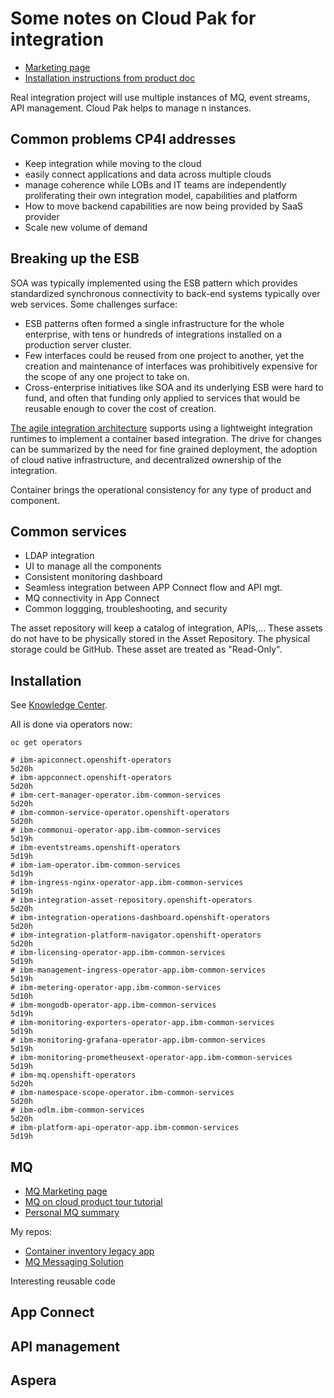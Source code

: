 # Some notes on Cloud Pak for integration

* [Marketing page](https://www.ibm.com/cloud/cloud-pak-for-integration)
* [Installation instructions from product doc](https://www.ibm.com/support/knowledgecenter/en/SSGT7J)

Real integration project will use multiple instances of MQ, event streams, API management. Cloud Pak helps to manage n instances.

## Common problems CP4I addresses

* Keep integration while moving to the cloud
* easily connect applications and data across multiple clouds 
* manage coherence while  LOBs and IT teams are independently proliferating their own integration model, capabilities and platform
* How to move backend capabilities are now being provided by SaaS provider
* Scale new volume of demand

## Breaking up the ESB

SOA was typically implemented using the ESB pattern which provides standardized synchronous connectivity to back-end systems typically over web services. Some challenges surface:

* ESB patterns often formed a single infrastructure for the whole enterprise, with tens or hundreds of integrations installed on a production server cluster.
* Few interfaces could be reused from one project to another, yet the creation and maintenance of interfaces was prohibitively expensive for the scope of any one project to take on.
* Cross-enterprise initiatives like SOA and its underlying ESB were hard to fund, and often that funding only applied to services that would be reusable enough to cover the cost of creation.

[The agile integration architecture](https://www.ibm.com/cloud/integration/agile-integration/) supports using a lightweight integration runtimes to implement a container based integration.
The drive for changes can be summarized by the need for fine grained deployment, the adoption of cloud native infrastructure, and decentralized ownership of the integration.

Container brings the operational consistency for any type of product and component.


## Common services

* LDAP integration
* UI to manage all the components
* Consistent monitoring dashboard
* Seamless integration between APP Connect flow and API mgt.
* MQ connectivity in App Connect
* Common loggging, troubleshooting, and security

The asset repository will keep a catalog of integration, APIs,... These assets do not have to be physically stored in the Asset Repository. The physical storage could be GitHub. These asset are treated as "Read-Only".

## Installation

See [Knowledge Center](https://www.ibm.com/support/knowledgecenter/en/SSGT7J_20.4/install/install.html).

All is done via operators now:

```
oc get operators

# ibm-apiconnect.openshift-operators                              5d20h
# ibm-appconnect.openshift-operators                              5d20h
# ibm-cert-manager-operator.ibm-common-services                   5d20h
# ibm-common-service-operator.openshift-operators                 5d20h
# ibm-commonui-operator-app.ibm-common-services                   5d19h
# ibm-eventstreams.openshift-operators                            5d19h
# ibm-iam-operator.ibm-common-services                            5d19h
# ibm-ingress-nginx-operator-app.ibm-common-services              5d19h
# ibm-integration-asset-repository.openshift-operators            5d20h
# ibm-integration-operations-dashboard.openshift-operators        5d20h
# ibm-integration-platform-navigator.openshift-operators          5d20h
# ibm-licensing-operator-app.ibm-common-services                  5d19h
# ibm-management-ingress-operator-app.ibm-common-services         5d19h
# ibm-metering-operator-app.ibm-common-services                   5d10h
# ibm-mongodb-operator-app.ibm-common-services                    5d19h
# ibm-monitoring-exporters-operator-app.ibm-common-services       5d19h
# ibm-monitoring-grafana-operator-app.ibm-common-services         5d19h
# ibm-monitoring-prometheusext-operator-app.ibm-common-services   5d19h
# ibm-mq.openshift-operators                                      5d20h
# ibm-namespace-scope-operator.ibm-common-services                5d20h
# ibm-odlm.ibm-common-services                                    5d20h
# ibm-platform-api-operator-app.ibm-common-services               5d19h

```

## MQ

* [MQ Marketing page](https://www.ibm.com/cloud/cloud-pak-for-integration/enterprise-messaging)
* [MQ on cloud product tour tutorial](https://www.ibm.com/cloud/garage/dte/producttour/ibm-mq-ibm-cloud-product-tour)
* [Personal MQ summary](https://ibm-cloud-architecture.github.io/refarch-eda/technology/mq/)

My repos:

* [Container inventory legacy app](https://github.com/ibm-cloud-architecture/refarch-container-inventory)
* [MQ Messaging Solution](https://github.com/ibm-cloud-architecture/refarch-mq-messaging)

Interesting reusable code



## App Connect


## API management

## Aspera

